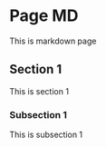 # Page MD

This is markdown page

## Section 1

This is section 1

### Subsection 1

This is subsection 1
